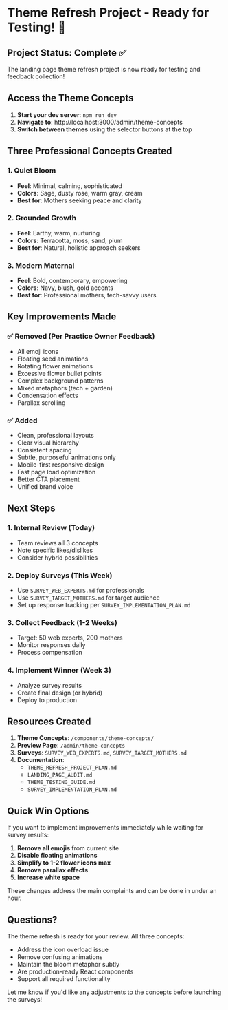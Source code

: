 # Theme Refresh Project - Ready for Testing! 🎨

## Project Status: Complete ✅

The landing page theme refresh project is now ready for testing and feedback collection!

## Access the Theme Concepts

1. **Start your dev server**: `npm run dev`
2. **Navigate to**: http://localhost:3000/admin/theme-concepts
3. **Switch between themes** using the selector buttons at the top

## Three Professional Concepts Created

### 1. Quiet Bloom
- **Feel**: Minimal, calming, sophisticated
- **Colors**: Sage, dusty rose, warm gray, cream
- **Best for**: Mothers seeking peace and clarity

### 2. Grounded Growth  
- **Feel**: Earthy, warm, nurturing
- **Colors**: Terracotta, moss, sand, plum
- **Best for**: Natural, holistic approach seekers

### 3. Modern Maternal
- **Feel**: Bold, contemporary, empowering
- **Colors**: Navy, blush, gold accents
- **Best for**: Professional mothers, tech-savvy users

## Key Improvements Made

### ✅ Removed (Per Practice Owner Feedback)
- All emoji icons
- Floating seed animations
- Rotating flower animations
- Excessive flower bullet points
- Complex background patterns
- Mixed metaphors (tech + garden)
- Condensation effects
- Parallax scrolling

### ✅ Added
- Clean, professional layouts
- Clear visual hierarchy
- Consistent spacing
- Subtle, purposeful animations only
- Mobile-first responsive design
- Fast page load optimization
- Better CTA placement
- Unified brand voice

## Next Steps

### 1. Internal Review (Today)
- Team reviews all 3 concepts
- Note specific likes/dislikes
- Consider hybrid possibilities

### 2. Deploy Surveys (This Week)
- Use `SURVEY_WEB_EXPERTS.md` for professionals
- Use `SURVEY_TARGET_MOTHERS.md` for target audience
- Set up response tracking per `SURVEY_IMPLEMENTATION_PLAN.md`

### 3. Collect Feedback (1-2 Weeks)
- Target: 50 web experts, 200 mothers
- Monitor responses daily
- Process compensation

### 4. Implement Winner (Week 3)
- Analyze survey results
- Create final design (or hybrid)
- Deploy to production

## Resources Created

1. **Theme Concepts**: `/components/theme-concepts/`
2. **Preview Page**: `/admin/theme-concepts`
3. **Surveys**: `SURVEY_WEB_EXPERTS.md`, `SURVEY_TARGET_MOTHERS.md`
4. **Documentation**: 
   - `THEME_REFRESH_PROJECT_PLAN.md`
   - `LANDING_PAGE_AUDIT.md`
   - `THEME_TESTING_GUIDE.md`
   - `SURVEY_IMPLEMENTATION_PLAN.md`

## Quick Win Options

If you want to implement improvements immediately while waiting for survey results:

1. **Remove all emojis** from current site
2. **Disable floating animations**
3. **Simplify to 1-2 flower icons max**
4. **Remove parallax effects**
5. **Increase white space**

These changes address the main complaints and can be done in under an hour.

## Questions?

The theme refresh is ready for your review. All three concepts:
- Address the icon overload issue
- Remove confusing animations
- Maintain the bloom metaphor subtly
- Are production-ready React components
- Support all required functionality

Let me know if you'd like any adjustments to the concepts before launching the surveys!